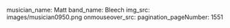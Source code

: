 musician_name: Matt
band_name: Bleech
img_src: images/musician0950.png
onmouseover_src: 
pagination_pageNumber: 1551